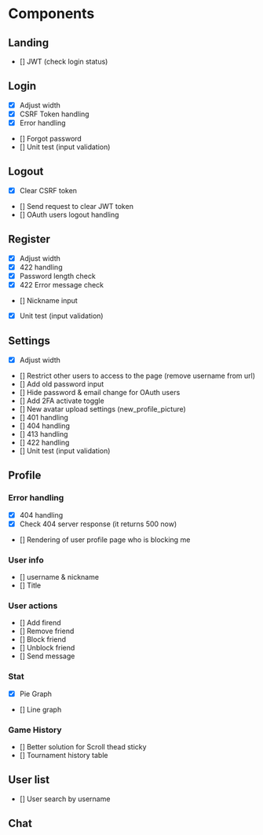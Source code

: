 # Components

## Landing
- [] JWT (check login status)

## Login
- [X] Adjust width
- [x] CSRF Token handling
- [x] Error handling
- [] Forgot password
- [] Unit test (input validation)

## Logout
- [x] Clear CSRF token
- [] Send request to clear JWT token
- [] OAuth users logout handling

## Register
- [X] Adjust width
- [x] 422 handling
- [x] Password length check
- [x] 422 Error message check
- [] Nickname input
- [x] Unit test (input validation)

## Settings
- [X] Adjust width
- [] Restrict other users to access to the page (remove username from url)
- [] Add old password input
- [] Hide password & email change for OAuth users
- [] Add 2FA activate toggle
- [] New avatar upload settings (new_profile_picture)
- [] 401 handling
- [] 404 handling
- [] 413 handling
- [] 422 handling
- [] Unit test (input validation)

## Profile

### Error handling
- [x] 404 handling
- [x] Check 404 server response (it returns 500 now)
- [] Rendering of user profile page who is blocking me

### User info
- [] username & nickname
- [] Title

### User actions
- [] Add firend
- [] Remove friend
- [] Block friend
- [] Unblock friend
- [] Send message

### Stat
- [x] Pie Graph
- [] Line graph

### Game History
- [] Better solution for Scroll thead sticky
- [] Tournament history table

## User list
- [] User search by username

## Chat
